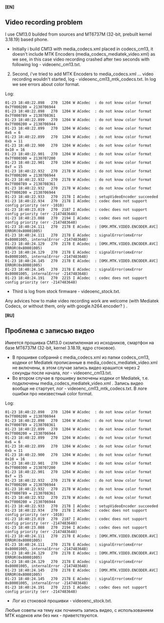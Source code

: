 **[EN]**

Video recording problem
-----------------------

I use CM13.0 builded from sources and MT6737M (32-bit, prebuilt kernel 3.18.19) based phone.

- Initially i build CM13 with media_codecs.xml placed in codecs_cm13, it doesn't include MTK Encoders (media_codecs_mediatek_video.xml) as we see, in this
case video recording crashed after two seconds with following log - videoenc_cm13.txt.
2. Second, i've tried to add MTK Encoders to media_codecs.xml ... video recording wouldn't started, log - videoenc_cm13_mtk_codecs.txt. In log we see errors
about color format.

Log:


    01-23 18:40:22.898   270  1204 W ACodec  : do not know color format 0x7f000200 = 2130706944
    01-23 18:40:22.898   270  1204 W ACodec  : do not know color format 0x7f000789 = 2130708361
    01-23 18:40:22.899   270  1204 W ACodec  : do not know color format 0x7f000200 = 2130706944
    01-23 18:40:22.899   270  1204 W ACodec  : do not know color format 0x6 = 6
    01-23 18:40:22.899   270  1204 W ACodec  : do not know color format 0xb = 11
    01-23 18:40:22.900   270  1204 W ACodec  : do not know color format 0x10 = 16
    01-23 18:40:22.901   270  1204 W ACodec  : do not know color format 0x7f000300 = 2130707200
    01-23 18:40:22.901   270  1204 W ACodec  : do not know color format 0xf = 15
    01-23 18:40:22.932   270  2178 W ACodec  : do not know color format 0x7f000200 = 2130706944
    01-23 18:40:22.932   270  2178 W ACodec  : do not know color format 0x7f000789 = 2130708361
    01-23 18:40:22.932   270  2178 W ACodec  : do not know color format 0x7f000200 = 2130706944
    01-23 18:40:22.933   270  2178 I ACodec  : setupVideoEncoder succeeded
    01-23 18:40:22.934   270  2178 I ACodec  : codec does not support config priority (err -1010)
    01-23 18:40:23.019   270  2187 I ACodec  : codec does not support config priority (err -2147483648)
    01-23 18:40:23.088   270  2194 I ACodec  : codec does not support config priority (err -2147483648)
    01-23 18:40:24.111   270  2178 E ACodec  : [OMX.MTK.VIDEO.ENCODER.AVC] ERROR(0x80001005)
    01-23 18:40:24.111   270  2178 E ACodec  : signalError(omxError 0x80001005, internalError -2147483648)
    01-23 18:40:24.129   270  2178 E ACodec  : [OMX.MTK.VIDEO.ENCODER.AVC] ERROR(0x80001005)
    01-23 18:40:24.129   270  2178 E ACodec  : signalError(omxError 0x80001005, internalError -2147483648)
    01-23 18:40:24.145   270  2178 E ACodec  : [OMX.MTK.VIDEO.ENCODER.AVC] ERROR(0x80001005)
    01-23 18:40:24.145   270  2178 E ACodec  : signalError(omxError 0x80001005, internalError -2147483648)
    01-23 18:40:24.191   270  2215 I ACodec  : codec does not support config priority (err -2147483648)

- Third is log from stock firmware - videoenc_stock.txt.

Any advices how to make video recording work are welcome (with Mediatek Codecs, or without them, only with google.h264.encoder? ) .

**[RU]**

Проблема с записью видео
------------------------

Имеется прошивка CM13.0 скомпиленная из исходников, смартфон на базе MT6737M (32-bit, kernel 3.18.19, ядро стоковое).

- В прошивке собраннй с media_codecs.xml из папки codecs_cm13, кодеки от Mediatek прописанные в media_codecs_mediatek_video.xml не включены, 
в этом случае запись видео крашится через 2 секунды после начала, лог - videoenc_cm13.txt.
- Во втором случае в прошивку включены кодеки от Mediatek, т.е. подключены media_codecs_mediatek_video.xml . Запись видео вообще не стартует, лог - videoenc_cm13_mtk_codecs.txt.
В логе ошибки про неизвестный color format.

Log:

    01-23 18:40:22.898   270  1204 W ACodec  : do not know color format 0x7f000200 = 2130706944
    01-23 18:40:22.898   270  1204 W ACodec  : do not know color format 0x7f000789 = 2130708361
    01-23 18:40:22.899   270  1204 W ACodec  : do not know color format 0x7f000200 = 2130706944
    01-23 18:40:22.899   270  1204 W ACodec  : do not know color format 0x6 = 6
    01-23 18:40:22.899   270  1204 W ACodec  : do not know color format 0xb = 11
    01-23 18:40:22.900   270  1204 W ACodec  : do not know color format 0x10 = 16
    01-23 18:40:22.901   270  1204 W ACodec  : do not know color format 0x7f000300 = 2130707200
    01-23 18:40:22.901   270  1204 W ACodec  : do not know color format 0xf = 15
    01-23 18:40:22.932   270  2178 W ACodec  : do not know color format 0x7f000200 = 2130706944
    01-23 18:40:22.932   270  2178 W ACodec  : do not know color format 0x7f000789 = 2130708361
    01-23 18:40:22.932   270  2178 W ACodec  : do not know color format 0x7f000200 = 2130706944
    01-23 18:40:22.933   270  2178 I ACodec  : setupVideoEncoder succeeded
    01-23 18:40:22.934   270  2178 I ACodec  : codec does not support config priority (err -1010)
    01-23 18:40:23.019   270  2187 I ACodec  : codec does not support config priority (err -2147483648)
    01-23 18:40:23.088   270  2194 I ACodec  : codec does not support config priority (err -2147483648)
    01-23 18:40:24.111   270  2178 E ACodec  : [OMX.MTK.VIDEO.ENCODER.AVC] ERROR(0x80001005)
    01-23 18:40:24.111   270  2178 E ACodec  : signalError(omxError 0x80001005, internalError -2147483648)
    01-23 18:40:24.129   270  2178 E ACodec  : [OMX.MTK.VIDEO.ENCODER.AVC] ERROR(0x80001005)
    01-23 18:40:24.129   270  2178 E ACodec  : signalError(omxError 0x80001005, internalError -2147483648)
    01-23 18:40:24.145   270  2178 E ACodec  : [OMX.MTK.VIDEO.ENCODER.AVC] ERROR(0x80001005)
    01-23 18:40:24.145   270  2178 E ACodec  : signalError(omxError 0x80001005, internalError -2147483648)
    01-23 18:40:24.191   270  2215 I ACodec  : codec does not support config priority (err -2147483648)
    
- Лог из стоковой прошивки - videoenc_stock.txt.

Любые советы на тему как починить запись видео, с использованием MTK кодеков или без них - приветствуются.